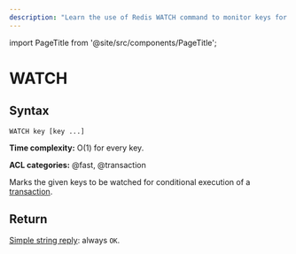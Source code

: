 ```yaml
---
description: "Learn the use of Redis WATCH command to monitor keys for conditional transactions."
---
```


import PageTitle from '@site/src/components/PageTitle';

# WATCH

<PageTitle title="Redis WATCH Command (Documentation) | Dragonfly" />

## Syntax

    WATCH key [key ...]

**Time complexity:** O(1) for every key.

**ACL categories:** @fast, @transaction

Marks the given keys to be watched for conditional execution of a
[transaction][tt].

[tt]: https://redis.io/topics/transactions

## Return

[Simple string reply](https://redis.io/docs/latest/develop/reference/protocol-spec/#simple-strings): always `OK`.
